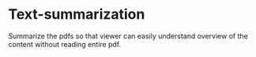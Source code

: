 # Text-summarization
Summarize the pdfs so that viewer can easily understand overview of the content without reading entire pdf.
